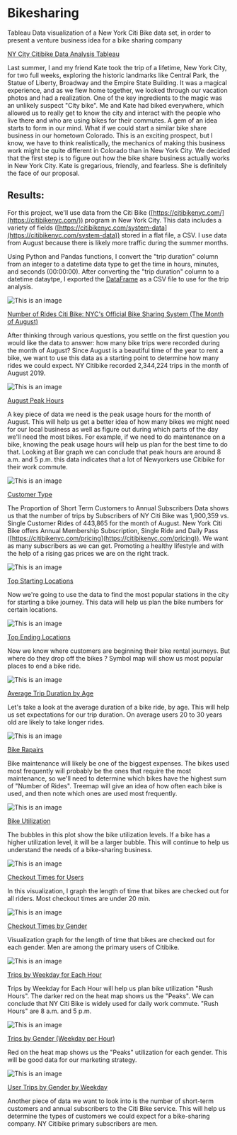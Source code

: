 # Bikesharing

Tableau Data visualization of a New York Citi Bike data set, in order to present a venture business idea for a bike sharing company

[NY City Citibike Data Analysis Tableau](https://public.tableau.com/app/profile/milos.popov/viz/Module15Challenge_16754567361060/NumberofRidesCitiBikeNYCsOfficialBikeSharingSystemTheMonthofAugust?publish=yes)

Last summer, I and my friend Kate took the trip of a lifetime, New York City, for two full weeks, exploring the historic landmarks like Central Park, the Statue of Liberty, Broadway and the Empire State Building. It was a magical experience, and as we flew home together, we looked through our vacation photos and had a realization. One of the key ingredients to the magic was an unlikely suspect "City bike". Me and Kate had biked everywhere, which allowed us to really get to know the city and interact with the people who live there and who are using bikes for their commutes. A gem of an idea starts to form in our mind. What if we could start a similar bike share business in our hometown Colorado. This is an exciting prospect, but I know, we have to think realistically, the mechanics of making this business work might be quite different in Colorado than in New York City. We decided that the first step is to figure out how the bike share business actually works in New York City. Kate is gregarious, friendly, and fearless. She is definitely the face of our proposal.

## Results:

For this project, we'll use data from the Citi Bike ([https://citibikenyc.com/](https://citibikenyc.com/)) program in New York City. This data includes a variety of fields ([https://citibikenyc.com/system-data](https://citibikenyc.com/system-data)) stored in a flat file, a CSV. I use data from August because there is likely more traffic during the summer months.

Using Python and Pandas functions, I convert the "trip duration" column from an integer to a datetime data type to get the time in hours, minutes, and seconds (00:00:00). After  converting the "trip duration" column to a datetime dataytpe, I exported the [DataFrame](https://github.com/MilosPopov007/Bikesharing/blob/main/NYC_Citibike_Challenge.ipynb) as a CSV file to use for the trip analysis.


![This is an image](https://github.com/MilosPopov007/Bikesharing/blob/main/NYC%20Bike/Number%20of%20Rides.png)

[Number of Rides Citi Bike: NYC's Official Bike Sharing System (The Month of August)](https://public.tableau.com/app/profile/milos.popov/viz/Module15Challenge_16754567361060/NumberofRidesCitiBikeNYCsOfficialBikeSharingSystemTheMonthofAugust)

After thinking through various questions, you settle on the first question you would like the data to answer: how many bike trips were recorded during the month of August? Since August is a beautiful time of the year to rent a bike, we want to use this data as a starting point to determine how many rides we could expect. NY Citibike recorded 2,344,224 trips in the month of August 2019.


![This is an image](https://github.com/MilosPopov007/Bikesharing/blob/main/NYC%20Bike/August%20Peak%20Hours.png)

[August Peak Hours](https://public.tableau.com/app/profile/milos.popov/viz/Module15Challenge_16754567361060/NumberofRidesCitiBikeNYCsOfficialBikeSharingSystemTheMonthofAugust?publish=yes)  

A key piece of data we need is the peak usage hours for the month of August. This will help us get a better idea of how many bikes we might need for our local business as well as figure out during which parts of the day we'll need the most bikes. For example, if we need to do maintenance on a bike, knowing the peak usage hours will help us plan for the best time to do that. Looking at Bar graph we can conclude that peak hours are around 8 a.m. and 5 p.m. this data indicates  that a lot of Newyorkers use Citibike for their work commute.


![This is an image](https://github.com/MilosPopov007/Bikesharing/blob/main/NYC%20Bike/Customer%20Type.png)

[Customer Type](https://public.tableau.com/app/profile/milos.popov/viz/Module15Challenge_16754567361060/CustomerType?publish=yes)


The Proportion of Short Term Customers to Annual Subscribers Data shows us that the number of trips by Subscribers of NY Citi Bike was 1,900,359 vs. Single Customer Rides of 443,865 for the month of August. New York Citi Bike offers Annual Membership Subscription, Single Ride and Daily Pass ([https://citibikenyc.com/pricing](https://citibikenyc.com/pricing)). We want as many subscribers as we can get.  Promoting a healthy lifestyle and with the  help of a rising gas prices we are on the right track.

![This is an image](https://github.com/MilosPopov007/Bikesharing/blob/main/NYC%20Bike/Top%20Starting%20Locations.png)

[Top Starting Locations](https://public.tableau.com/app/profile/milos.popov/viz/Module15Challenge_16754567361060/NumberofRidesCitiBikeNYCsOfficialBikeSharingSystemTheMonthofAugust)

Now we're going to use the data to find the most popular stations in the city for starting a bike journey. This data will help us plan the  bike numbers for certain locations.

![This is an image](https://github.com/MilosPopov007/Bikesharing/blob/main/NYC%20Bike/Top%20Ending%20Locations.png)

[Top Ending Locations](https://public.tableau.com/app/profile/milos.popov/viz/Module15Challenge_16754567361060/NumberofRidesCitiBikeNYCsOfficialBikeSharingSystemTheMonthofAugust)

Now we know where customers are beginning their bike rental journeys. But where do they drop off the bikes ? Symbol map will show us most popular places to end a bike ride.

![This is an image](https://github.com/MilosPopov007/Bikesharing/blob/main/NYC%20Bike/Average%20trip%20duration%20by%20age.png)

[Average Trip Duration by Age](https://public.tableau.com/app/profile/milos.popov/viz/Module15Challenge_16754567361060/NumberofRidesCitiBikeNYCsOfficialBikeSharingSystemTheMonthofAugust) 

Let's take a look at the average duration of a bike ride, by age. This will help us set expectations for our trip duration. On average users 20 to 30 years old are likely to take longer rides.

![This is an image](https://github.com/MilosPopov007/Bikesharing/blob/main/NYC%20Bike/Bike%20repairs.png)

[Bike Rapairs](https://public.tableau.com/app/profile/milos.popov/viz/Module15Challenge_16754567361060/NumberofRidesCitiBikeNYCsOfficialBikeSharingSystemTheMonthofAugust)

Bike maintenance will likely be one of the biggest expenses. The bikes used most frequently will probably be the ones that require the most maintenance, so we'll need to determine which bikes have the highest sum of "Number of Rides". Treemap will give an idea of how often each bike is used, and then note which ones are used most frequently.

![This is an image](https://github.com/MilosPopov007/Bikesharing/blob/main/NYC%20Bike/Bike%20Utilization.png)

[Bike Utilization](https://public.tableau.com/app/profile/milos.popov/viz/Module15Challenge_16754567361060/NumberofRidesCitiBikeNYCsOfficialBikeSharingSystemTheMonthofAugust)

The bubbles in this plot show the bike utilization levels. If a bike has a higher utilization level, it will be a larger bubble. This will continue to help us understand the needs of a bike-sharing business.

![This is an image](https://github.com/MilosPopov007/Bikesharing/blob/main/NYC%20Bike/Checkout%20times%20for%20users.png)

[Checkout Times for Users](https://public.tableau.com/app/profile/milos.popov/viz/Module15Challenge_16754567361060/NumberofRidesCitiBikeNYCsOfficialBikeSharingSystemTheMonthofAugust)

In this visualization, I graph the length of time that bikes are checked out for all riders. Most checkout times are under 20 min.

![This is an image](https://github.com/MilosPopov007/Bikesharing/blob/main/NYC%20Bike/Checkout%20time%20by%20gender.png)

[Checkout Times by Gender](https://public.tableau.com/app/profile/milos.popov/viz/Module15Challenge_16754567361060/NumberofRidesCitiBikeNYCsOfficialBikeSharingSystemTheMonthofAugust)

Visualization graph for the length of time that bikes are checked out for each gender. Men are among the primary users of Citibike.

![This is an image](https://github.com/MilosPopov007/Bikesharing/blob/main/NYC%20Bike/Trips%20by%20weekday%20for%20each%20hour.png)

[Trips by Weekday for Each Hour](https://public.tableau.com/app/profile/milos.popov/viz/Module15Challenge_16754567361060/NumberofRidesCitiBikeNYCsOfficialBikeSharingSystemTheMonthofAugust)

Trips by Weekday for Each Hour will help us plan bike utilization "Rush Hours". The darker red on the heat map shows us the "Peaks". We can conclude that NY Citi Bike is widely used for daily work commute. "Rush Hours" are 8 a.m. and 5 p.m.

![This is an image](https://github.com/MilosPopov007/Bikesharing/blob/main/NYC%20Bike/Trips%20by%20Gender%20.png)

[ Trips by Gender (Weekday per Hour)](https://public.tableau.com/app/profile/milos.popov/viz/Module15Challenge_16754567361060/NumberofRidesCitiBikeNYCsOfficialBikeSharingSystemTheMonthofAugust)

 Red on the heat map shows us the "Peaks" utilization for each gender. This will be good data for our marketing strategy.
 
 ![This is an image](https://github.com/MilosPopov007/Bikesharing/blob/main/NYC%20Bike/Users%20trips%20by%20Gender.png)
 
 [User Trips by Gender by Weekday](https://public.tableau.com/app/profile/milos.popov/viz/Module15Challenge_16754567361060/NumberofRidesCitiBikeNYCsOfficialBikeSharingSystemTheMonthofAugust)
 
Another piece of data we want to look into is the number of short-term customers and annual subscribers to the Citi Bike service. This will help us determine the types of customers we could expect for a bike-sharing company. NY Citibike primary subscribers are men.
